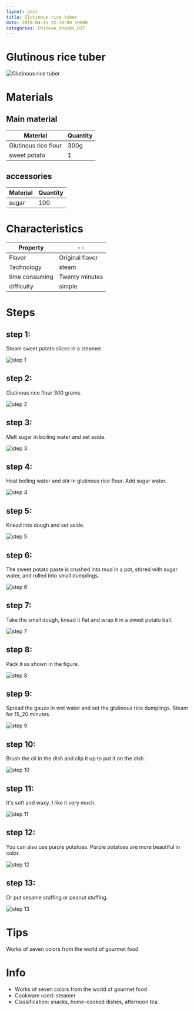 ```yaml
---
layout: post
title: Glutinous rice tuber
date: 2019-04-15 22:30:00 +0800
categories: Chinese_snacks_DIY
---
```


# Glutinous rice tuber

![Glutinous rice tuber]({{site.baseurl}}/img/448637/448637.jpg)

# Materials


## Main material

Material|Quantity
--|--
Glutinous rice flour|300g
sweet potato|1

## accessories

Material|Quantity
--|--
sugar|100

# Characteristics

Property|--
--|--
Flavor|Original flavor
Technology|steam
time consuming|Twenty minutes
difficulty|simple

# Steps

## step 1:

Steam sweet potato slices in a steamer.

![step 1]({{site.baseurl}}/img/448637/1.jpg)

## step 2:

Glutinous rice flour 300 grams.

![step 2]({{site.baseurl}}/img/448637/2.jpg)

## step 3:

Melt sugar in boiling water and set aside.

![step 3]({{site.baseurl}}/img/448637/3.jpg)

## step 4:

Heat boiling water and stir in glutinous rice flour. Add sugar water.

![step 4]({{site.baseurl}}/img/448637/4.jpg)

## step 5:

Knead into dough and set aside.

![step 5]({{site.baseurl}}/img/448637/5.jpg)

## step 6:

The sweet potato paste is crushed into mud in a pot, stirred with sugar water, and rolled into small dumplings.

![step 6]({{site.baseurl}}/img/448637/6.jpg)

## step 7:

Take the small dough, knead it flat and wrap it in a sweet potato ball.

![step 7]({{site.baseurl}}/img/448637/7.jpg)

## step 8:

Pack it as shown in the figure.

![step 8]({{site.baseurl}}/img/448637/8.jpg)

## step 9:

Spread the gauze in wet water and set the glutinous rice dumplings. Steam for 15_20 minutes.

![step 9]({{site.baseurl}}/img/448637/9.jpg)

## step 10:

Brush the oil in the dish and clip it up to put it on the dish.

![step 10]({{site.baseurl}}/img/448637/10.jpg)

## step 11:

It's soft and waxy. I like it very much.

![step 11]({{site.baseurl}}/img/448637/11.jpg)

## step 12:

You can also use purple potatoes. Purple potatoes are more beautiful in color.

![step 12]({{site.baseurl}}/img/448637/12.jpg)

## step 13:

Or put sesame stuffing or peanut stuffing.

![step 13]({{site.baseurl}}/img/448637/13.jpg)

# Tips

Works of seven colors from the world of gourmet food

# Info

- Works of seven colors from the world of gourmet food
- Cookware used: steamer
- Classification: snacks, home-cooked dishes, afternoon tea.